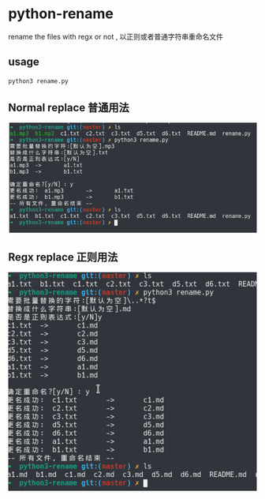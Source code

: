 # python-rename
rename the files with regx or not , 以正则或者普通字符串重命名文件

## usage
```bash
python3 rename.py
```

## Normal replace 普通用法
![img1](./assets/screenshot01.png)


## Regx replace 正则用法
![img2](./assets/screenshot02.png)
